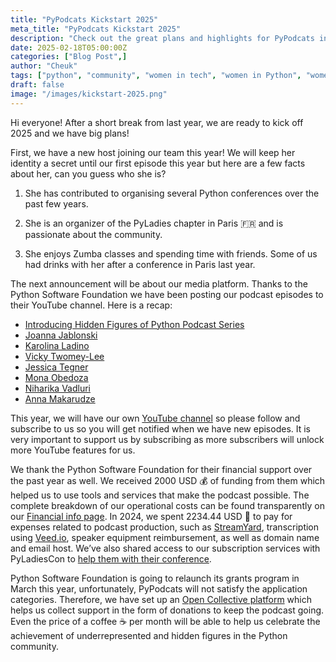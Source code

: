 ```yaml
---
title: "PyPodcats Kickstart 2025"
meta_title: "PyPodcats Kickstart 2025"
description: "Check out the great plans and highlights for PyPodcats in 2025"
date: 2025-02-18T05:00:00Z
categories: ["Blog Post",]
author: "Cheuk"
tags: ["python", "community", "women in tech", "women in Python", "women in open source"]
draft: false
image: "/images/kickstart-2025.png"
---
```


Hi everyone! After a short break from last year, we are ready to kick off 2025 and we have big plans!

First, we have a new host joining our team this year! We will keep her identity a secret until our first episode this year but here are a few facts about her, can you guess who she is?

1. She has contributed to organising several Python conferences over the past few years.

2. She is an organizer of the PyLadies chapter in Paris 🇫🇷 and is passionate about the community.

3. She enjoys Zumba classes and spending time with friends. Some of us had drinks with her after a conference in Paris last year.

The next announcement will be about our media platform. Thanks to the Python Software Foundation we have been posting our podcast episodes to their YouTube channel. Here is a recap:

- [Introducing Hidden Figures of Python Podcast Series](https://pypodcats.live/episodes/ep-0)
- [Joanna Jablonski](https://pypodcats.live/episodes/ep-1)
- [Karolina Ladino](https://pypodcats.live/episodes/ep-2)
- [Vicky Twomey-Lee](https://pypodcats.live/episodes/ep-3)
- [Jessica Tegner](https://pypodcats.live/episodes/ep-4)
- [Mona Obedoza](https://pypodcats.live/episodes/ep-5)
- [Niharika Vadluri](https://pypodcats.live/episodes/ep-6)
- [Anna Makarudze](https://pypodcats.live/episodes/ep-7)

This year, we will have our own [YouTube channel](https://www.youtube.com/@PyPodcats) so please follow and subscribe to us so you will get notified when we have new episodes. It is very important to support us by subscribing as more subscribers will unlock more YouTube features for us.

We thank the Python Software Foundation for their financial support over the past year as well. We received 2000 USD 💰 of funding from them which helped us to use tools and services that make the podcast possible. The complete breakdown of our operational costs can be found transparently on our [Financial info page](https://pypodcats.live/about/financials/). In 2024, we spent 2234.44 USD 💸 to pay for expenses related to podcast production, such as [StreamYard](https://streamyard.com/pal/c/5633886810406912), transcription using [Veed.io](https://veed.cello.so/o8ZKNYc1twy), speaker equipment reimbursement, as well as domain name and email host. We’ve also shared access to our subscription services with PyLadiesCon to [help them with their conference](blog/pypodcats_supports_pyladiescon/). 


Python Software Foundation is going to relaunch its grants program in March this year, unfortunately, PyPodcats will not satisfy the application categories. Therefore, we have set up an [Open Collective platform](https://opencollective.com/pypodcats) which helps us collect support in the form of donations to keep the podcast going. Even the price of a coffee ☕️ per month will be able to help us celebrate the achievement of underrepresented and hidden figures in the Python community.


